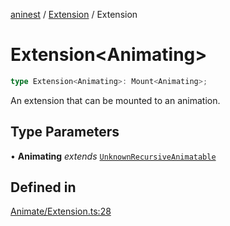 [aninest](../../index.md) / [Extension](../index.md) / Extension

# Extension\<Animating\>

```ts
type Extension<Animating>: Mount<Animating>;
```

An extension that can be mounted to an animation.

## Type Parameters

• **Animating** *extends* [`UnknownRecursiveAnimatable`](../../AnimatableTypes/type-aliases/UnknownRecursiveAnimatable.md)

## Defined in

[Animate/Extension.ts:28](https://github.com/zphrs/aninest/blob/faa26c191e539bfffb0686de3335249d40ae5db1/core/src/Animate/Extension.ts#L28)
